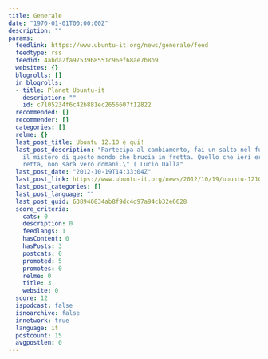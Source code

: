 ```yaml
---
title: Generale
date: "1970-01-01T00:00:00Z"
description: ""
params:
  feedlink: https://www.ubuntu-it.org/news/generale/feed
  feedtype: rss
  feedid: 4abda2fa9753968551c96ef68ae7b8b9
  websites: {}
  blogrolls: []
  in_blogrolls:
  - title: Planet Ubuntu-it
    description: ""
    id: c7105234f6c42b881ec2656607f12822
  recommended: []
  recommender: []
  categories: []
  relme: {}
  last_post_title: Ubuntu 12.10 è qui!
  last_post_description: "Partecipa al cambiamento, fai un salto nel futuro con Ubuntu!\n\t\"Balla
    il mistero di questo mondo che brucia in fretta. Quello che ieri era vero, dammi
    retta, non sarà vero domani.\" ( Lucio Dalla"
  last_post_date: "2012-10-19T14:33:04Z"
  last_post_link: https://www.ubuntu-it.org/news/2012/10/19/ubuntu-1210-%C3%A8-qui
  last_post_categories: []
  last_post_language: ""
  last_post_guid: 638946834ab8f9dc4d97a94cb32e6628
  score_criteria:
    cats: 0
    description: 0
    feedlangs: 1
    hasContent: 0
    hasPosts: 3
    postcats: 0
    promoted: 5
    promotes: 0
    relme: 0
    title: 3
    website: 0
  score: 12
  ispodcast: false
  isnoarchive: false
  innetwork: true
  language: it
  postcount: 15
  avgpostlen: 0
---
```

